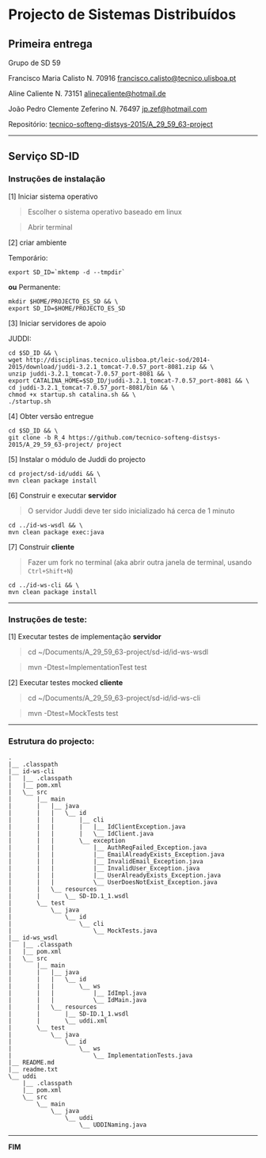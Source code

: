 # Projecto de Sistemas Distribuí­dos #

## Primeira entrega ##

Grupo de SD 59

Francisco Maria Calisto
    N. 70916
    francisco.calisto@tecnico.ulisboa.pt
    
Aline Caliente
    N. 73151
    alinecaliente@hotmail.de
    
João Pedro Clemente Zeferino
    N. 76497
    jp.zef@hotmail.com


Repositório:
[tecnico-softeng-distsys-2015/A_29_59_63-project](https://github.com/tecnico-softeng-distsys-2015/A_29_59_63-project)


-------------------------------------------------------------------------------

## Serviço SD-ID 

### Instruções de instalação 

[1] Iniciar sistema operativo

> Escolher o sistema operativo baseado em linux

> Abrir terminal

[2] criar ambiente

Temporário:

```
export SD_ID=`mktemp -d --tmpdir`
```

**ou** Permanente:

```
mkdir $HOME/PROJECTO_ES_SD && \
export SD_ID=$HOME/PROJECTO_ES_SD
```

[3] Iniciar servidores de apoio

JUDDI:

```
cd $SD_ID && \
wget http://disciplinas.tecnico.ulisboa.pt/leic-sod/2014-2015/download/juddi-3.2.1_tomcat-7.0.57_port-8081.zip && \
unzip juddi-3.2.1_tomcat-7.0.57_port-8081 && \
export CATALINA_HOME=$SD_ID/juddi-3.2.1_tomcat-7.0.57_port-8081 && \
cd juddi-3.2.1_tomcat-7.0.57_port-8081/bin && \
chmod +x startup.sh catalina.sh && \
./startup.sh
```

[4] Obter versão entregue

```
cd $SD_ID && \
git clone -b R_4 https://github.com/tecnico-softeng-distsys-2015/A_29_59_63-project/ project
```

[5] Instalar o módulo de Juddi do projecto

```
cd project/sd-id/uddi && \
mvn clean package install
```

[6] Construir e executar **servidor**

>  O servidor Juddi deve ter sido inicializado há cerca de 1 minuto

```
cd ../id-ws-wsdl && \
mvn clean package exec:java
```

[7] Construir **cliente**

> Fazer um fork no terminal (aka abrir outra janela de terminal, usando `Ctrl+Shift+N`)

```
cd ../id-ws-cli && \
mvn clean package install
```

-------------------------------------------------------------------------------

### Instruções de teste: ###

[1] Executar testes de implementação **servidor**
> cd ~/Documents/A_29_59_63-project/sd-id/id-ws-wsdl

> mvn -Dtest=ImplementationTest test

[2] Executar testes mocked **cliente**
> cd ~/Documents/A_29_59_63-project/sd-id/id-ws-cli

> mvn -Dtest=MockTests test


-------------------------------------------------------------------------------

### Estrutura do projecto: ###

    .
    |__ .classpath
    |__ id-ws-cli
    |   |__ .classpath
    |   |__ pom.xml
    |   \__ src
    |       |__ main
    |       |   |__ java
    |       |   |   \__ id
    |       |   |       |__ cli
    |       |   |       |   |__ IdClientException.java
    |       |   |       |   \__ IdClient.java
    |       |   |       \__ exception
    |       |   |           |__ AuthReqFailed_Exception.java
    |       |   |           |__ EmailAlreadyExists_Exception.java
    |       |   |           |__ InvalidEmail_Exception.java
    |       |   |           |__ InvalidUser_Exception.java
    |       |   |           |__ UserAlreadyExists_Exception.java
    |       |   |           \__ UserDoesNotExist_Exception.java
    |       |   \__ resources
    |       |       \__ SD-ID.1_1.wsdl
    |       \__ test
    |           \__ java
    |               \__ id
    |                   \__ cli
    |                       \__ MockTests.java
    |__ id-ws_wsdl
    |   |__ .classpath
    |   |__ pom.xml
    |   \__ src
    |       |__ main
    |       |   |__ java
    |       |   |   \__ id
    |       |   |       \__ ws
    |       |   |           |__ IdImpl.java
    |       |   |           \__ IdMain.java
    |       |   \__ resources
    |       |       |__ SD-ID.1_1.wsdl
    |       |       \__ uddi.xml
    |       \__ test
    |           \__ java
    |               \__ id
    |                   \__ ws
    |                       \__ ImplementationTests.java
    |__ README.md
    |__ readme.txt
    \__ uddi
        |__ .classpath
        |__ pom.xml
        \__ src
            \__ main
                \__ java
                    \__ uddi
                        \__ UDDINaming.java


-------------------------------------------------------------------------------
**FIM**
